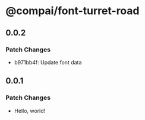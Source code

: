 # @compai/font-turret-road

## 0.0.2

### Patch Changes

- b971bb4f: Update font data

## 0.0.1

### Patch Changes

- Hello, world!
